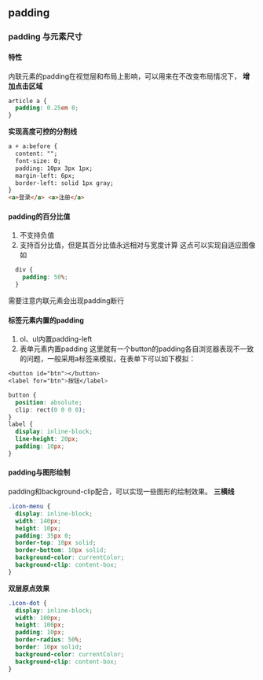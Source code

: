 ## padding

### padding 与元素尺寸
#### 特性
内联元素的padding在视觉层和布局上影响，可以用来在不改变布局情况下，
**增加点击区域**
```css
article a {
  padding: 0.25em 0;
}
```
**实现高度可控的分割线**
```html
a + a:before {
  content: "";
  font-size: 0;
  padding: 10px 3px 1px;
  margin-left: 6px;
  border-left: solid 1px gray;
}
<a>登录</a> <a>注册</a>
```

#### padding的百分比值
1. 不支持负值
2. 支持百分比值，但是其百分比值永远相对与宽度计算
这点可以实现自适应图像如
```css
  div {
    padding: 50%;
  }
```
需要注意内联元素会出现padding断行

#### 标签元素内置的padding
1. ol、ul内置padding-left
2. 表单元素内置padding
这里就有一个button的padding各自浏览器表现不一致的问题，一般采用a标签来模拟，在表单下可以如下模拟：
```css
<button id="btn"></button>
<label for="btn">按钮</label>

button {
  position: absolute;
  clip: rect(0 0 0 0);
}
label {
  display: inline-block;
  line-height: 20px;
  padding: 10px;
}
```
#### padding与图形绘制
padding和background-clip配合，可以实现一些图形的绘制效果。
**三横线**
```css
.icon-menu {
  display: inline-block;
  width: 140px;
  height: 10px;
  padding: 35px 0;
  border-top: 10px solid;
  border-bottom: 10px solid;
  background-color: currentColor;
  background-clip: content-box;
}
```
**双层原点效果**
```css
.icon-dot {
  display: inline-block;
  width: 100px;
  height: 100px;
  padding: 10px;
  border-radius: 50%;
  border: 10px solid;
  background-color: currentColor;
  background-clip: content-box;
}
```